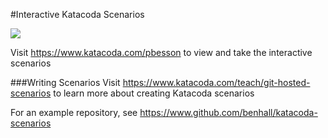 #Interactive Katacoda Scenarios

[![](http://shields.katacoda.com/katacoda/pbesson/count.svg)](https://www.katacoda.com/pbesson "Get your profile on Katacoda.com")

Visit https://www.katacoda.com/pbesson to view and take the interactive scenarios

###Writing Scenarios
Visit https://www.katacoda.com/teach/git-hosted-scenarios to learn more about creating Katacoda scenarios

For an example repository, see https://www.github.com/benhall/katacoda-scenarios
